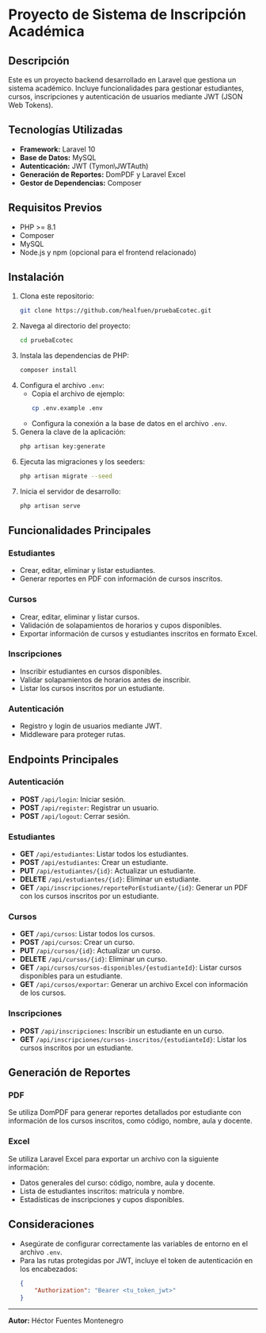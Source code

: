 # Proyecto de Sistema de Inscripción Académica

## Descripción

Este es un proyecto backend desarrollado en Laravel que gestiona un sistema académico. Incluye funcionalidades para gestionar estudiantes, cursos, inscripciones y autenticación de usuarios mediante JWT (JSON Web Tokens).

## Tecnologías Utilizadas

- **Framework:** Laravel 10
- **Base de Datos:** MySQL
- **Autenticación:** JWT (Tymon\JWTAuth)
- **Generación de Reportes:** DomPDF y Laravel Excel
- **Gestor de Dependencias:** Composer

## Requisitos Previos

- PHP >= 8.1
- Composer
- MySQL
- Node.js y npm (opcional para el frontend relacionado)

## Instalación

1. Clona este repositorio:
   ```bash
   git clone https://github.com/healfuen/pruebaEcotec.git
   ```
2. Navega al directorio del proyecto:
   ```bash
   cd pruebaEcotec
   ```
3. Instala las dependencias de PHP:
   ```bash
   composer install
   ```
4. Configura el archivo `.env`:
   - Copia el archivo de ejemplo:
     ```bash
     cp .env.example .env
     ```
   - Configura la conexión a la base de datos en el archivo `.env`.
5. Genera la clave de la aplicación:
   ```bash
   php artisan key:generate
   ```
6. Ejecuta las migraciones y los seeders:
   ```bash
   php artisan migrate --seed
   ```
7. Inicia el servidor de desarrollo:
   ```bash
   php artisan serve
   ```

## Funcionalidades Principales

### Estudiantes

- Crear, editar, eliminar y listar estudiantes.
- Generar reportes en PDF con información de cursos inscritos.

### Cursos

- Crear, editar, eliminar y listar cursos.
- Validación de solapamientos de horarios y cupos disponibles.
- Exportar información de cursos y estudiantes inscritos en formato Excel.

### Inscripciones

- Inscribir estudiantes en cursos disponibles.
- Validar solapamientos de horarios antes de inscribir.
- Listar los cursos inscritos por un estudiante.

### Autenticación

- Registro y login de usuarios mediante JWT.
- Middleware para proteger rutas.

## Endpoints Principales

### Autenticación

- **POST** `/api/login`: Iniciar sesión.
- **POST** `/api/register`: Registrar un usuario.
- **POST** `/api/logout`: Cerrar sesión.

### Estudiantes

- **GET** `/api/estudiantes`: Listar todos los estudiantes.
- **POST** `/api/estudiantes`: Crear un estudiante.
- **PUT** `/api/estudiantes/{id}`: Actualizar un estudiante.
- **DELETE** `/api/estudiantes/{id}`: Eliminar un estudiante.
- **GET** `/api/inscripciones/reportePorEstudiante/{id}`: Generar un PDF con los cursos inscritos por un estudiante.

### Cursos

- **GET** `/api/cursos`: Listar todos los cursos.
- **POST** `/api/cursos`: Crear un curso.
- **PUT** `/api/cursos/{id}`: Actualizar un curso.
- **DELETE** `/api/cursos/{id}`: Eliminar un curso.
- **GET** `/api/cursos/cursos-disponibles/{estudianteId}`: Listar cursos disponibles para un estudiante.
- **GET** `/api/cursos/exportar`: Generar un archivo Excel con información de los cursos.

### Inscripciones

- **POST** `/api/inscripciones`: Inscribir un estudiante en un curso.
- **GET** `/api/inscripciones/cursos-inscritos/{estudianteId}`: Listar los cursos inscritos por un estudiante.

## Generación de Reportes

### PDF

Se utiliza DomPDF para generar reportes detallados por estudiante con información de los cursos inscritos, como código, nombre, aula y docente.

### Excel

Se utiliza Laravel Excel para exportar un archivo con la siguiente información:

- Datos generales del curso: código, nombre, aula y docente.
- Lista de estudiantes inscritos: matrícula y nombre.
- Estadísticas de inscripciones y cupos disponibles.

## Consideraciones

- Asegúrate de configurar correctamente las variables de entorno en el archivo `.env`.
- Para las rutas protegidas por JWT, incluye el token de autenticación en los encabezados:
  ```json
  {
      "Authorization": "Bearer <tu_token_jwt>"
  }
  ```

---

**Autor:** Héctor Fuentes Montenegro

